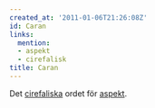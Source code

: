 ```yaml
---
created_at: '2011-01-06T21:26:08Z'
id: Caran
links:
  mention:
  - aspekt
  - cirefalisk
title: Caran
---
```


Det [cirefaliska] ordet för [aspekt].

  [cirefaliska]: cirefalisk
  [aspekt]: aspekt
